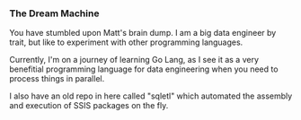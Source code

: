 ### The Dream Machine

You have stumbled upon Matt's brain dump. I am a big data engineer by trait, but like to experiment with other programming languages.

Currently, I'm on a journey of learning Go Lang, as I see it as a very benefitial programming language for data engineering when you need to process things in parallel.

I also have an old repo in here called "sqletl" which automated the assembly and execution of SSIS packages on the fly. 
